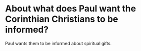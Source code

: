 # About what does Paul want the Corinthian Christians to be informed?

Paul wants them to be informed about spiritual gifts.
